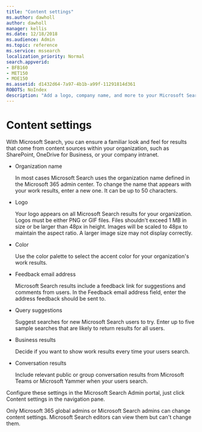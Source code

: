 ```yaml
---
title: "Content settings"
ms.author: dawholl
author: dawholl
manager: kellis
ms.date: 12/18/2018
ms.audience: Admin
ms.topic: reference
ms.service: mssearch
localization_priority: Normal
search.appverid:
- BFB160
- MET150
- MOE150
ms.assetid: d1432d64-7a97-4b1b-a99f-11291814d361
ROBOTS: NoIndex
description: "Add a logo, company name, and more to your Microsoft Search work results"
---
```


# Content settings

 
With Microsoft Search, you can ensure a familiar look and feel for results that come from content sources within your organization, such as SharePoint, OneDrive for Business, or your company intranet. 
  
- Organization name
    
    In most cases Microsoft Search uses the organization name defined in the Microsoft 365 admin center. To change the name that appears with your work results, enter a new one. It can be up to 50 characters.
    
- Logo
    
    Your logo appears on all Microsoft Search results for your organization. Logos must be either PNG or GIF files. Files shouldn't exceed 1 MB in size or be larger than 48px in height. Images will be scaled to 48px to maintain the aspect ratio. A larger image size may not display correctly.
    
- Color
    
    Use the color palette to select the accent color for your organization's work results.
    
- Feedback email address
    
    Microsoft Search results include a feedback link for suggestions and comments from users. In the Feedback email address field, enter the address feedback should be sent to.
    
- Query suggestions
    
    Suggest searches for new Microsoft Search users to try. Enter up to five sample searches that are likely to return results for all users.
    
- Business results
    
    Decide if you want to show work results every time your users search.
    
- Conversation results
    
    Include relevant public or group conversation results from Microsoft Teams or Microsoft Yammer when your users search.
    
Configure these settings in the Microsoft Search Admin portal, just click Content settings in the navigation pane.
  
Only Microsoft 365 global admins or Microsoft Search admins can change content settings. Microsoft Search editors can view them but can't change them.


